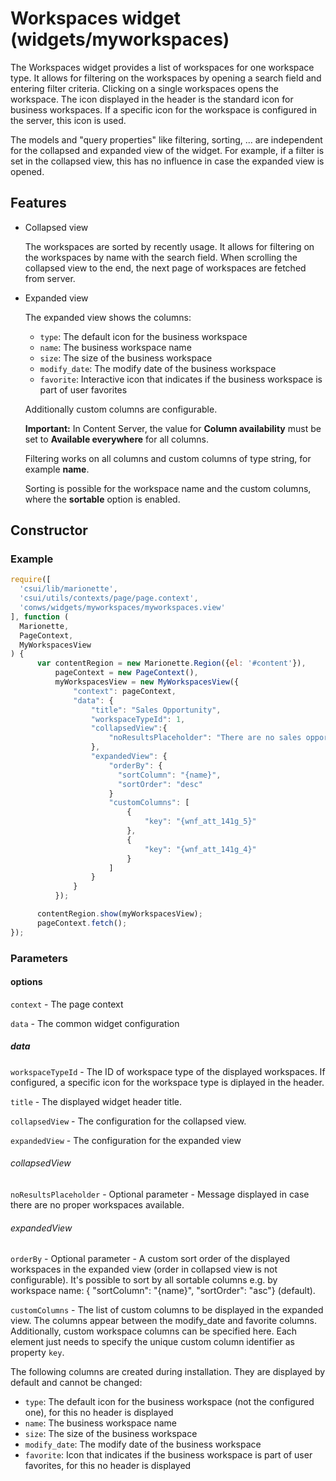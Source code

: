 # Workspaces widget (widgets/myworkspaces)

  The Workspaces widget provides a list of workspaces for one workspace type.
  It allows for filtering on the workspaces by opening a search field and entering filter criteria.
  Clicking on a single workspaces opens the workspace.
  The icon displayed in the header is the standard icon for business workspaces. If a specific icon
  for the workspace is configured in the server, this icon is used.

  The models and "query properties" like filtering, sorting, ... are independent for the collapsed and
  expanded view of the widget. For example, if a filter is set in the collapsed view, this has no 
  influence in case the expanded view is opened.
  
## Features

* Collapsed view

  The workspaces are sorted by recently usage.
It allows for filtering on the workspaces by name with the search field.
When scrolling the collapsed view to the end, the next page of workspaces are fetched from server.

* Expanded view

  The expanded view shows the columns:
  *    `type`: The default icon for the business workspace
  *    `name`: The business workspace name
  *    `size`: The size of the business workspace
  *    `modify_date`: The modify date of the business workspace
  *    `favorite`: Interactive icon that indicates if the business workspace is part of user favorites

  Additionally custom columns are configurable.

  **Important:** In Content Server, the value for **Column availability** must be set to **Available everywhere** for all columns.

  Filtering works on all columns and custom columns of type string, for example **name**.

  Sorting is possible for the workspace name and the custom columns, where the **sortable** option is enabled.

## Constructor

### Example

```javascript
require([
  'csui/lib/marionette',
  'csui/utils/contexts/page/page.context',
  'conws/widgets/myworkspaces/myworkspaces.view'
], function (
  Marionette,
  PageContext,
  MyWorkspacesView
) {
      var contentRegion = new Marionette.Region({el: '#content'}),
          pageContext = new PageContext(),
          myWorkspacesView = new MyWorkspacesView({
              "context": pageContext,
              "data": {
                  "title": "Sales Opportunity",
                  "workspaceTypeId": 1,
                  "collapsedView":{
                      "noResultsPlaceholder": "There are no sales opportunities to display."
                  },
                  "expandedView": {
                      "orderBy": {
                        "sortColumn": "{name}",
                        "sortOrder": "desc"
                      }
                      "customColumns": [
                          {
                              "key": "{wnf_att_141g_5}"
                          },
                          {
                              "key": "{wnf_att_141g_4}"
                          }
                      ]
                  }
              }
          });

      contentRegion.show(myWorkspacesView);
      pageContext.fetch();
});
```


### Parameters

#### options

`context` - The page context

`data` - The common widget configuration

##### data

`workspaceTypeId` - The ID of workspace type of the displayed workspaces.
If configured, a specific icon for the workspace type is diplayed in the header.
  
`title` - The displayed widget header title.

`collapsedView` - The configuration for the collapsed view.

`expandedView` - The configuration for the expanded view

###### collapsedView

`noResultsPlaceholder` - Optional parameter - Message displayed in case there are no proper workspaces available.

###### expandedView

`orderBy` - Optional parameter - A custom sort order of the displayed workspaces in the expanded view (order in collapsed view is not configurable).
It's possible to sort by all sortable columns e.g. by workspace name: { "sortColumn": "{name}", "sortOrder": "asc"} (default).

`customColumns` - The list of custom columns to be displayed in the expanded view.
The columns appear between the modify_date and favorite columns.
Additionally, custom workspace columns can be specified here.
Each element just needs to specify the unique custom column identifier as property `key`.

The following columns are created during installation. They are displayed by default and cannot be changed:
  *    `type`: The default icon for the business workspace (not the configured one), for this no header is displayed
  *    `name`: The business workspace name
  *    `size`: The size of the business workspace
  *    `modify_date`: The modify date of the business workspace
  *    `favorite`: Icon that indicates if the business workspace is part of user favorites, for this no header is displayed


